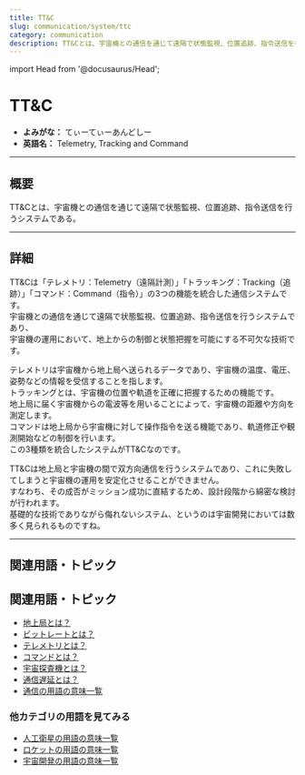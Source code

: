```yaml
---
title: TT&C
slug: communication/system/ttc
category: communication
description: TT&Cとは、宇宙機との通信を通じて遠隔で状態監視、位置追跡、指令送信を行うシステムである。
---
```


import Head from '@docusaurus/Head';

<Head>
  <script type="application/ld+json">
    {`{
      "@context": "https://schema.org",
      "@type": "DefinedTerm",
      "name": "TT&C",
      "inDefinedTermSet": "https://www.space-portal.org",
      "termCode": "communication/system/ttc",
      "description": "TT&Cとは、宇宙機との通信を通じて遠隔で状態監視、位置追跡、指令送信を行うシステムである。",
      "url": "https://www.space-portal.org/docs/communication/system/ttc"
    }`}
  </script>
</Head>

# TT&C

- **よみがな：** てぃーてぃーあんどしー  
- **英語名：** Telemetry, Tracking and Command  

---

## 概要

TT&Cとは、宇宙機との通信を通じて遠隔で状態監視、位置追跡、指令送信を行うシステムである。

---

## 詳細

TT&Cは「テレメトリ：Telemetry（遠隔計測）」「トラッキング：Tracking（追跡）」「コマンド：Command（指令）」の3つの機能を統合した通信システムです。  
宇宙機との通信を通じて遠隔で状態監視、位置追跡、指令送信を行うシステムであり、  
宇宙機の運用において、地上からの制御と状態把握を可能にする不可欠な技術です。  

テレメトリは宇宙機から地上局へ送られるデータであり、宇宙機の温度、電圧、姿勢などの情報を受信することを指します。  
トラッキングとは、宇宙機の位置や軌道を正確に把握するための機能です。  
地上局に届く宇宙機からの電波等を用いることによって、宇宙機の距離や方向を測定します。  
コマンドは地上局から宇宙機に対して操作指令を送る機能であり、軌道修正や観測開始などの制御を行います。  
この3種類を統合したシステムがTT&Cなのです。  

TT&Cは地上局と宇宙機の間で双方向通信を行うシステムであり、これに失敗してしまうと宇宙機の運用を安定化させることができません。  
すなわち、その成否がミッション成功に直結するため、設計段階から綿密な検討が行われます。  
基礎的な技術でありながら侮れないシステム、というのは宇宙開発においては数多く見られるものですね。  

---

## 関連用語・トピック


## 関連用語・トピック

- [地上局とは？](/communication/system/ground-station)
- [ビットレートとは？](/communication/technology/bit-rate)
- [テレメトリとは？](/communication/system/telemetry)
- [コマンドとは？](/communication/system/command)
- [宇宙探査機とは？](/explorer/space-probe)
- [通信遅延とは？](/communication/technology/communication-delay)
- [通信の用語の意味一覧](/category/communication)

### 他カテゴリの用語を見てみる
- [人工衛星の用語の意味一覧](/category/satellite)
- [ロケットの用語の意味一覧](/category/rocket)
- [宇宙開発の用語の意味一覧](/category/glossary)
